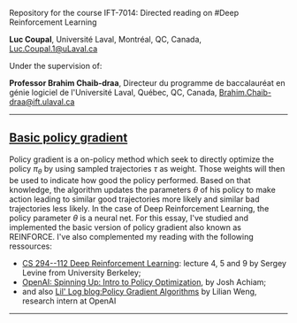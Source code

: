 Repository for the course IFT-7014: Directed reading on
#Deep Reinforcement Learning 

**Luc Coupal**,
Université Laval,
Montréal, QC, Canada,
[Luc.Coupal.1@uLaval.ca](Luc.Coupal.1@uLaval.ca) 

Under the supervision of:

**Professor Brahim Chaib-draa**,
Directeur du programme de baccalauréat en génie logiciel de l'Université Laval,
Québec, QC, Canada,
[Brahim.Chaib-draa@ift.ulaval.ca](Brahim.Chaib-draa@ift.ulaval.ca)

---

## [Basic policy gradient](https://github.com/RedLeader962/LectureDirigeDRLimplementation/tree/master/DRL-TP1-Policy-Gradient)
Policy gradient is a on-policy method which seek to directly optimize the policy $\pi_\theta$ by using sampled trajectories $\tau$ as weight. Those weights will then be used to indicate how good the policy performed. Based on that knowledge, the algorithm updates the parameters $\theta$ of his policy to make action leading to similar good trajectories more likely and similar bad trajectories less likely. In the case of Deep Reinforcement Learning, the policy parameter $\theta$ is a neural net. For this essay, I've studied and implemented the basic version of policy gradient also known as REINFORCE. I've also complemented my reading with the following ressources:

- [CS 294--112 Deep Reinforcement Learning](http://rail.eecs.berkeley.edu/deeprlcourse-fa18/): lecture 4, 5 and 9 by Sergey Levine from University Berkeley;
- [OpenAI: Spinning Up: Intro to Policy Optimization](https://spinningup.openai.com/en/latest/spinningup/rl_intro3.html), by Josh Achiam;
- and also [Lil' Log blog:Policy Gradient Algorithms](https://lilianweng.github.io/lil-log/2018/04/08/policy-gradient-algorithms.html) by Lilian Weng, research intern at OpenAI

---
